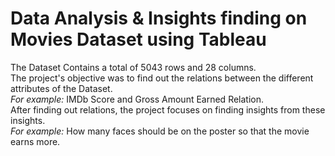 # Data Analysis & Insights finding on Movies Dataset using Tableau
The Dataset Contains a total of 5043 rows and 28 columns.  
The project's objective was to find out the relations between the different attributes of the Dataset.  
*For example:* IMDb Score and Gross Amount Earned Relation.  
After finding out relations, the project focuses on finding insights from these insights.  
*For example:* How many faces should be on the poster so that the movie earns more.  

